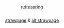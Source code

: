 # 

<p align="center">
<a href="https://retrospring.net/@pregnantgeto">retrospring</a>
</p>


<p align="center">
<img src="https://i.imgur.com/jHWytVm.png" alt="" class="center">

</p>

<p align="center">
<a href="https://getoguru.straw.page/">strawpage</a> & <a href="https://sukugos.straw.page/">alt strawpage</a>
</p>

